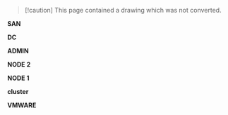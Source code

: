 > [!caution] This page contained a drawing which was not converted.  

**SAN**

**DC**

**ADMIN**

**NODE 2**

**NODE 1**

**cluster**

**VMWARE**
